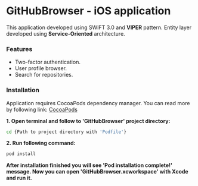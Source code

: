 GitHubBrowser - iOS application
=======

This application developed using SWIFT 3.0 and **VIPER** pattern. Entity layer developed using **Service-Oriented** architecture. 

### Features

- Two-factor authentication.
- User profile browser.
- Search for repositories.

### Installation

Application requires CocoaPods dependency manager. You can read more by following link: [CocoaPods](https://cocoapods.org)

**1. Open terminal and follow to 'GitHubBrowser' project directory:**
```sh
cd {Path to project directory with 'Podfile'}
```
**2. Run following command:**
```sh
pod install
```

**After installation finished you will see 'Pod installation complete!' message. Now you can open 'GitHubBrowser.xcworkspace' with Xcode and run it.**

